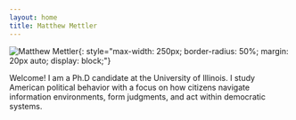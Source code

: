 ```yaml
---
layout: home
title: Matthew Mettler
---
```


![Matthew Mettler](/assets/headshot.jpg){: style="max-width: 250px; border-radius: 50%; margin: 20px auto; display: block;"}

Welcome! I am a Ph.D candidate at the University of Illinois. I study American political behavior with a focus on how citizens navigate information environments, form judgments, and act within democratic systems.
